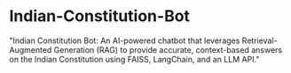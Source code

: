 # Indian-Constitution-Bot
"Indian Constitution Bot: An AI-powered chatbot that leverages Retrieval-Augmented Generation (RAG) to provide accurate, context-based answers on the Indian Constitution using FAISS, LangChain, and an LLM API."
